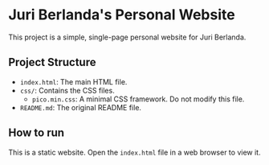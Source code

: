 # Juri Berlanda's Personal Website

This project is a simple, single-page personal website for Juri Berlanda.

## Project Structure

- `index.html`: The main HTML file.
- `css/`: Contains the CSS files.
  - `pico.min.css`: A minimal CSS framework. Do not modify this file.
- `README.md`: The original README file.

## How to run

This is a static website. Open the `index.html` file in a web browser to view it.

